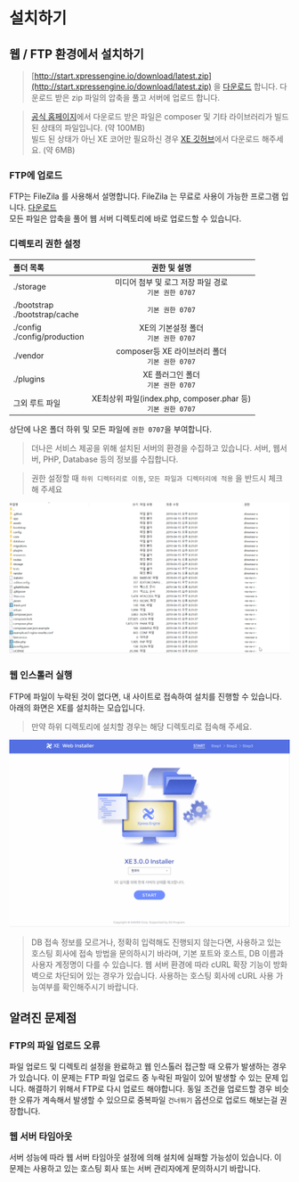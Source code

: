 # 설치하기

## 웹 / FTP 환경에서 설치하기

> [http://start.xpressengine.io/download/latest.zip](http://start.xpressengine.io/download/latest.zip) 을 [다운로드](http://start.xpressengine.io/download/latest.zip) 합니다.
 다운로드 받은 zip 파일의 압축을 풀고 서버에 업로드 합니다.
 
 > [공식 홈페이지](https://www.xpressengine.io/)에서 다운로드 받은 파일은 composer 및 기타 라이브러리가 빌드된 상태의 파일입니다. (약 100MB)<br>
 빌드 된 상태가 아닌 XE 코어만 필요하신 경우 [XE 깃허브](https://github.com/xpressengine/xpressengine)에서 다운로드 해주세요. (약 6MB)
 
 ### FTP에 업로드

FTP는 FileZila 를 사용해서 설명합니다. FileZila 는 무료로 사용이 가능한 프로그램 입니다. [다운로드](https://filezilla-project.org/download.php?type=client)<br>
모든 파일은 압축을 풀어 웹 서버 디렉토리에 바로 업로드할 수 있습니다.

### 디렉토리 권한 설정

| 폴더 목록 | 권한 및 설명 |
|:--------|:--------:|
| ./storage | 미디어 첨부 및 로그 저장 파일 경로<br>`기본 권한 0707` |
| ./bootstrap<br>./bootstrap/cache | `기본 권한 0707` |
| ./config<br>./config/production | XE의 기본설정 폴더<br>`기본 권한 0707` |
| ./vendor | composer등 XE 라이브러리 폴더<br>`기본 권한 0707` |
| ./plugins | XE 플러그인 폴더<br>`기본 권한 0707` |
| 그외 루트 파일 | XE최상위 파일(index.php, composer.phar 등)<br>`기본 권한 0707` |

상단에 나온 폴더 하위 및 모든 파일에 `권한 0707`을 부여합니다.

> 더나은 서비스 제공을 위해 설치된 서버의 환경을 수집하고 있습니다. 서버, 웹서버, PHP, Database 등의 정보를 수집합니다.

> 권한 설정할 때 `하위 디렉터리로 이동`, `모든 파일과 디렉터리에 적용` 을 반드시 체크해 주세요  

<center><img src="../.gitbook/assets/ftp_permission.gif"></center>



### 웹 인스톨러 실행

FTP에 파일이 누락된 것이 없다면, 내 사이트로 접속하여 설치를 진행할 수 있습니다.
아래의 화면은 XE를 설치하는 모습입니다.

> 만약 하위 디렉토리에 설치할 경우는 해당 디렉토리로 접속해 주세요.

<center><img src="../.gitbook/assets/install.gif"></center>

> DB 접속 정보를 모르거나, 정확히 입력해도 진행되지 않는다면, 사용하고 있는 호스팅 회사에 접속 방법을 문의하시기 바라며, 기본 포트와 호스트, DB 이름과 사용자 계정명이 다를 수 있습니다.
> 웹 서버 환경에 따라 cURL 확장 기능이 방화벽으로 차단되어 있는 경우가 있습니다. 사용하는 호스팅 회사에 cURL 사용 가능여부를 확인해주시기 바랍니다.



## 알려진 문제점

### FTP의 파일 업로드 오류

파일 업로드 및 디렉토리 설정을 완료하고 웹 인스톨러 접근할 때 오류가 발생하는 경우가 있습니다. 이 문제는 FTP 파일 업로드 중 누락된 파일이 있어 발생할 수 있는 문제 입니다. 해결하기 위해서 FTP로 다시 업로드 해야합니다. 동일 조건을 업로드할 경우 비슷한 오류가 계속해서 발생할 수 있으므로 중복파일 `건너뛰기` 옵션으로 업로드 해보는걸 권장합니다.

### 웹 서버 타임아웃

서버 성능에 따라 웹 서버 타임아웃 설정에 의해 설치에 실패할 가능성이 있습니다. 이 문제는 사용하고 있는 호스팅 회사 또는 서버 관리자에게 문의하시기 바랍니다.


